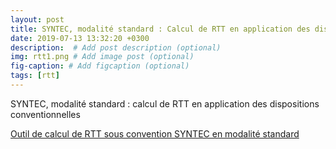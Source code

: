 ```yaml
---
layout: post
title: SYNTEC, modalité standard : Calcul de RTT en application des dispositions conventionnelles
date: 2019-07-13 13:32:20 +0300
description:  # Add post description (optional)
img: rtt1.png # Add image post (optional)
fig-caption: # Add figcaption (optional)
tags: [rtt]
---
```

SYNTEC, modalité standard : calcul de RTT en application des dispositions conventionnelles

[Outil de calcul de RTT sous convention SYNTEC en modalité standard](/syntec/index.hthml)